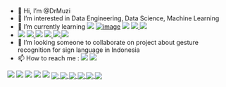 - 👋 Hi, I’m @DrMuzi
- 💞️ I’m interested in Data Engineering, Data Science, Machine Learning
- 🌱 I’m currently learning <a href = "https://www.python.org/"> <img src="https://img.shields.io/badge/Python-FFD43B?style=for-the-badge&logo=python&logoColor=blue"/></a>  <a href = "https://www.r-project.org/">![image](https://img.shields.io/badge/R-276DC3?style=for-the-badge&logo=r&logoColor=white)</a>   <a href = "https://docs.oracle.com/en/java/"><img src="https://img.shields.io/badge/Java-ED8B00?style=for-the-badge&logo=java&logoColor=white"/></a>   <a href = "https://kotlinlang.org/"> <img src="https://img.shields.io/badge/Kotlin-0095D5?&style=for-the-badge&logo=kotlin&logoColor=white/"> </a>   <a href = "https://developer.android.com/docs"><img src="https://img.shields.io/badge/Android-3DDC84?style=for-the-badge&logo=android&logoColor=white"> </a>
-  <a href = "https://colab.research.google.com"><img src="https://img.shields.io/badge/Colab-F9AB00?style=for-the-badge&logo=googlecolab&color=525252/"></a>   <a href = "https://www.tensorflow.org/">  <img src="https://img.shields.io/badge/TensorFlow-FF6F00?style=for-the-badge&logo=TensorFlow&logoColor=white"> </a>  <a href = "https://pytorch.org/"> <img src="https://img.shields.io/badge/PyTorch-EE4C2C?style=for-the-badge&logo=PyTorch&logoColor=white"/></a>  <a href = "https://www.tableau.com/"> <img src="https://img.shields.io/badge/Tableau-E97627?style=for-the-badge&logo=Tableau&logoColor=white">  </a>     <a href = "https://code.visualstudio.com/">  <img src="https://img.shields.io/badge/Visual_Studio_Code-0078D4?style=for-the-badge&logo=visual%20studio%20code&logoColor=white"> </a>  <a href = "https://developer.android.com/studio"><img src="https://img.shields.io/badge/Android_Studio-3DDC84?style=for-the-badge&logo=android-studio&logoColor=white"></a>
- 👀 I’m looking someone to collaborate on project about gesture recognition for sign language in Indonesia
- 📫 How to reach me : <a href="https://www.linkedin.com/in/dimas-rafi-ramaharmuzi-42765077/"> <img src="https://img.shields.io/badge/LinkedIn-0077B5?style=for-the-badge&logo=linkedin&logoColor=white"/></a>   <a href="https://twitter.com/RafiMuzi"> <img src="https://img.shields.io/badge/Twitter-1DA1F2?style=for-the-badge&logo=twitter&logoColor=white"/></a>

<!---
DrMuzi/DrMuzi is a ✨ special ✨ repository because its `README.md` (this file) appears on your GitHub profile.
You can click the Preview link to take a look at your changes.
--->

<img src="https://github-profile-summary-cards.vercel.app/api/cards/profile-details?username=DrMuzi&theme=github_dark">
<img src="https://github-readme-stats.vercel.app/api?username=DrMuzi&show_icons=true&theme=github_dark&include_all_commits=true&count_private=true">
<img src="https://github-readme-stats.vercel.app/api/top-langs/?username=DrMuzi&langs_count=4&theme=github_dark&layout=compact)](https://github.com/DrMuzi/github-readme-stats">
<img src="https://github-readme-streak-stats.herokuapp.com/?user=DrMuzi&theme=dark">
<img src="https://github-profile-trophy.vercel.app/?username=DrMuzi&theme=discord">
<a href="https://github.com/DrMuzi/HUWAEI-MapsKit-OfficeGovApps">
  <img align="center" src="https://github-readme-stats.vercel.app/api/pin/?username=DrMuzi&repo=HUWAEI-MapsKit-OfficeGovApps&theme=github_dark&show_owner=true" />
</a>
<a href="https://github.com/HighkalW/CapstoneProject">
  <img align="center" src="https://github-readme-stats.vercel.app/api/pin/?username=HighkalW&repo=CapstoneProject&theme=github_dark&show_owner=true" />
</a>
<a href="https://github.com/DrMuzi/Belajar-Machine-Learning">
  <img align="center" src="https://github-readme-stats.vercel.app/api/pin/?username=DrMuzi&repo=Belajar-Machine-Learning&theme=github_dark&show_owner=true" />
</a>
<a href="https://github.com/DrMuzi/ML-with-Python-IBM---Coursera-">
  <img align="center" src="https://github-readme-stats.vercel.app/api/pin/?username=DrMuzi&repo=ML-with-Python-IBM---Coursera-&theme=github_dark&show_owner=true" />
</a>
<a href="https://github.com/DrMuzi/Data_Engineer-DQLab">
  <img align="center" src="https://github-readme-stats.vercel.app/api/pin/?username=DrMuzi&repo=Data_Engineer-DQLab&theme=github_dark&show_owner=true" />
</a>
<a href="https://github.com/DrMuzi/Introduction-to-TensorFlow-for-Artificial-Intelligence-Machine-Learning-and-Deep-Learning">
  <img align="center" src="https://github-readme-stats.vercel.app/api/pin/?username=DrMuzi&repo=Introduction-to-TensorFlow-for-Artificial-Intelligence-Machine-Learning-and-Deep-Learning&theme=github_dark&show_owner=true" />
</a>
